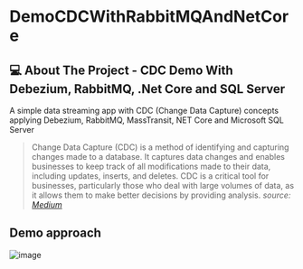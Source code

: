 # DemoCDCWithRabbitMQAndNetCore

## 💻 About The Project - CDC Demo With Debezium, RabbitMQ, .Net Core and SQL Server

A simple data streaming app with CDC (Change Data Capture) concepts applying Debezium, RabbitMQ, MassTransit, NET Core and Microsoft SQL Server

> Change Data Capture (CDC) is a method of identifying and capturing changes made to a database. It captures data changes and enables businesses to keep track of all modifications made to their data, including updates, inserts, and deletes. CDC is a critical tool for businesses, particularly those who deal with large volumes of data, as it allows them to make better decisions by providing analysis.
*source: <a href="https://cassio-bolba.medium.com/concepts-for-data-engineers-change-data-capture-cdc-9f4f7b007be9">Medium</a>*

## Demo approach

![image](https://github.com/GabrielBueno200/DemoCDCWithRabbitMQAndNetCore/assets/56837996/1cf9ad97-b222-4d30-bf9c-be07ec5562b6)

